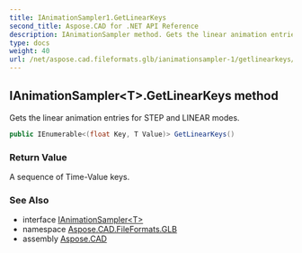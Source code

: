 ```yaml
---
title: IAnimationSampler1.GetLinearKeys
second_title: Aspose.CAD for .NET API Reference
description: IAnimationSampler method. Gets the linear animation entries for STEP and LINEAR modes
type: docs
weight: 40
url: /net/aspose.cad.fileformats.glb/ianimationsampler-1/getlinearkeys/
---
```

## IAnimationSampler&lt;T&gt;.GetLinearKeys method

Gets the linear animation entries for STEP and LINEAR modes.

```csharp
public IEnumerable<(float Key, T Value)> GetLinearKeys()
```

### Return Value

A sequence of Time-Value keys.

### See Also

* interface [IAnimationSampler&lt;T&gt;](../)
* namespace [Aspose.CAD.FileFormats.GLB](../../ianimationsampler-1/)
* assembly [Aspose.CAD](../../../)



